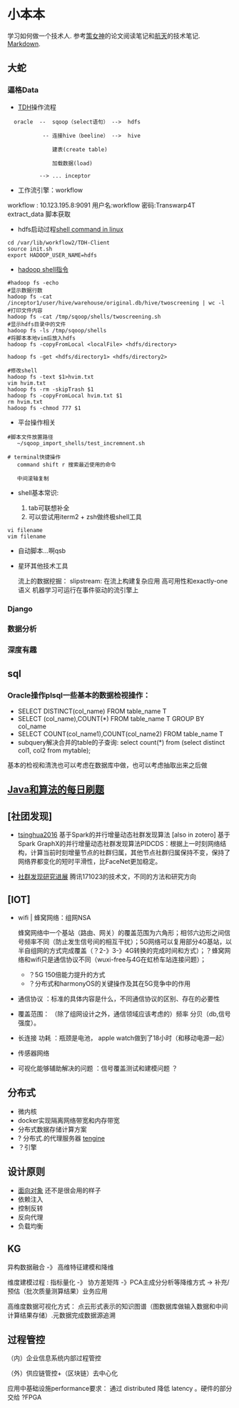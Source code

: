 # 小本本

学习如何做一个技术人. 参考[策女神](https://github.com/dyweb/papers-notebook)的论文阅读笔记和[航天](./航天数仓相关笔记.md)的技术笔记. [Markdown](https://www.jianshu.com/p/335db5716248).

## 大蛇

### 逼格Data

+ [TDH](https://www.bookstack.cn/read/HadoopAndSparkDataStudy/Content-3-chapter0303.md)操作流程

```
  oracle  --  sqoop（select语句） -->  hdfs
 
           -- 连接hive（beeline） -->  hive
           
              建表(create table)
              
              加载数据(load)
          
          --> ... inceptor 
```  

                             
                
+ 工作流引擎：workflow

workflow : 10.123.195.8:9091 用户名:workflow 密码:Transwarp4T
           extract_data 脚本获取
           
+ hdfs启动过程[shell command in linux]()

```shell
cd /var/lib/workflow2/TDH-Client
source init.sh
export HADOOP_USER_NAME=hdfs
```

+ [hadoop shell指令](http://hadoop.apache.org/docs/r1.0.4/cn/hdfs_shell.html)

```shell
#hadoop fs -echo
#显示数据行数
hadoop fs -cat /inceptor1/user/hive/warehouse/original.db/hive/twoscreening | wc -l
#打印文件内容
hadoop fs -cat /tmp/sqoop/shells/twoscreening.sh
#显示hdfs目录中的文件
hadoop fs -ls /tmp/sqoop/shells
#将脚本本地vim后放入hdfs
hadoop fs -copyFromLocal <localFile> <hdfs/directory>

hadoop fs -get <hdfs/directory1> <hdfs/directory2>

#修改shell
hadoop fs -text $1>hvim.txt
vim hvim.txt
hadoop fs -rm -skipTrash $1
hadoop fs -copyFromLocal hvim.txt $1
rm hvim.txt
hadoop fs -chmod 777 $1

```

+ 平台操作相关
```
#脚本文件放置路径
   ~/sqoop_import_shells/test_incremnent.sh

# terminal快捷操作
   command shift r 搜索最近使用的命令
   
   中间滚轴复制
```

+ shell基本常识:

  1. tab可联想补全
  2. 可以尝试用iterm2 + zsh做终极shell工具
  
```shell
vi filename
vim filename

```

+ 自动脚本...啊qsb

+ 星环其他技术工具

  流上的数据挖掘： slipstream:  在流上构建复杂应用 高可用性和exactly-one语义 机器学习可运行在事件驱动的流引擎上


### Django

### 数据分析

### 深度有趣

## sql

### Oracle操作plsql一些基本的数据检视操作：

+ SELECT DISTINCT(col_name) FROM table_name T
+ SELECT (col_name),COUNT(*) FROM table_name T GROUP BY col_name
+ SELECT COUNT(col_name1),COUNT(col_name2) FROM table_name T
+ subquery解决合并的table的子查询: select count(*) from (select distinct col1, col2 from mytable);

基本的检视和清洗也可以考虑在数据库中做，也可以考虑抽取出来之后做

## [Java和算法的每日刷题](https://github.com/A-ZHANG1/Exercise-Book)

## [社团发现]

+ [tsinghua2016](http://www.cnki.com.cn/Article/CJFDTOTAL-QHXB201710004.htm) 基于Spark的并行增量动态社群发现算法 [also in zotero]
  基于Spark GraphX的并行增量动态社群发现算法PIDCDS：根据上一时刻网络结构，计算当前时刻增量节点的社群归属，其他节点社群归属保持不变，保持了网络界都变化的短时平滑性，比FaceNet更加稳定。
  
+ [社群发现研究进展](https://cloud.tencent.com/developer/article/1188299) 
  腾讯171023的技术文，不同的方法和研究方向

## [IOT]

+ wifi | 蜂窝网络：组网NSA 

  蜂窝网络中一个基站（路由、网关）的覆盖范围为六角形；相邻六边形之间信号频率不同（防止发生信号间的相互干扰）；5G网络可以复用部分4G基站，以半自组网的方式完成覆盖（？2-》3-》4G转换的完成时间和方式）；？蜂窝网络和wifi只是通信协议不同（wuxi-free与4G在虹桥车站连接问题）；
  
  + ？5G 150倍能力提升的方式
  + ？分布式和harmonyOS的关键操作及其在5G竞争中的作用
  
+ 通信协议 ：标准的具体内容是什么，不同通信协议的区别、存在的必要性

+ 覆盖范围： （除了组网设计之外，通信领域应该考虑的）频率 分贝（db,信号强度）。 

+ 长连接 功耗 ：瓶颈是电池， apple watch做到了18小时（和移动电源一起）

+ 传感器网络

+ 可视化能够辅助解决的问题 ：信号覆盖测试和建模问题 ？

## 分布式

+ 微内核
+ docker实现隔离网络带宽和内存带宽
+ 分布式数据存储计算方案
+ ? 分布式.的代理服务器 [tengine](https://github.com/alibaba/tengine) 
+ ？引擎

## 设计原则

+ [面向对象](https://segmentfault.com/a/1190000020319171#articleHeader7) 还不是很会用的样子
+ 依赖注入
+ 控制反转
+ 反向代理
+ 负载均衡

## KG 

异构数据融合 -》 高维特征建模和降维

维度建模过程 : 指标量化 -》 协方差矩阵 -》PCA主成分分析等降维方式 -> 补充/预估（批次质量测算结果）业务应用

高维度数据可视化方式： 点云形式表示的知识图谱（图数据库做输入数据和中间计算结果存储）.元数据完成数据源追溯

## 过程管控

（内）企业信息系统内部过程管控

（外）供应链管控+（区块链）去中心化

应用中基础设施performance要求： 通过 distributed 降低 latency 。硬件的部分交给 ?FPGA


